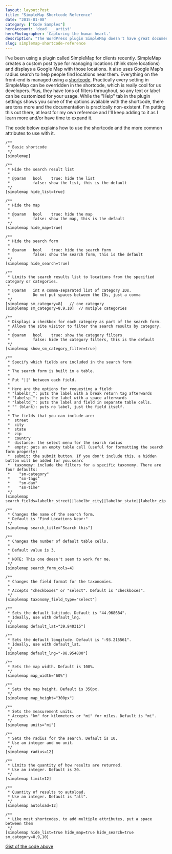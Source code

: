 ```yaml
---
layout: layout:Post
title: "SimpleMap Shortcode Reference"
date: "2015-01-08"
category: ["Code Samples"]
heroAccount: 'dead____artist'
heroPhotographer: 'Capturing the human heart.'
description: "The WordPress plugin SimpleMap doesn't have great documentation. This post stands as the unofficial shortcode documentation."
slug: simplemap-shortcode-reference
---
```


I've been using a plugin called SimpleMap for clients recently. SimpleMap creates a custom post type for managing locations (think store locations) and displays a Google Map with those locations. It also uses Google Map's radius search to help people find locations near them. Everything on the front-end is managed using a [shortcode](https://codex.wordpress.org/Shortcode). Practically every setting in SimpleMap can be overridden in the shortcode, which is really cool for us developers. Plus, they have tons of filters throughout, so any text or label can be customized for your usage. While the "Help" tab in the plugin settings shows you some of the options available with the shortcode, there are tons more and the documentation is practically non-existent. I'm putting this out there, at least for my own reference and I'll keep adding to it as I learn more and/or have time to expand it.

The code below explains how to use the shortcode and the more common attributes to use with it.

```astro
/**
 * Basic shortcode
 */
[simplemap]
 
/**
 * Hide the search result list
 * 
 * @param	bool	true: hide the list
 *			false: show the list, this is the default
 */
[simplemap hide_list=true]
 
/**
 * Hide the map
 * 
 * @param	bool	true: hide the map
 *			false: show the map, this is the default
 */
[simplemap hide_map=true]
 
/**
 * Hide the search form
 * 
 * @param	bool	true: hide the search form
 *			false: show the search form, this is the default
 */
[simplemap hide_search=true]
 
/**
 * Limits the search results list to locations from the specified category or categories.
 * 
 * @param	int	A comma-separated list of category IDs. 
 *			Do not put spaces between the IDs, just a comma
 */
[simplemap sm_category=8] 	// one category
[simplemap sm_category=8,9,10] 	// mutiple categories
 
/**
 * Displays a checkbox for each category as part of the search form. 
 * Allows the site visitor to filter the search results by category.
 * 
 * @param	bool	true: show the category filters
 *			false: hide the category filters, this is the default
 */
[simplemap show_sm_category_filter=true]

/**
 * Specify which fields are included in the search form
 *
 * The search form is built in a table.
 * 
 * Put "||" between each field. 
 *
 * Here are the options for requesting a field:
 * "labelbr_": puts the label with a break return tag afterwards
 * "labelsp_": puts the label with a space afterwards
 * "labeltd_": puts the label and field in separate table cells.
 * "" (blank): puts no label, just the field itself.
 *
 * The fields that you can include are:
 *  street
 *  city
 *  state
 *  zip
 *  country
 *  distance: the select menu for the search radius
 *  empty: puts an empty table cell (useful for formatting the search form properly)
 *  submit: the submit button. If you don't include this, a hidden button will be added for you.searc
 *  taxonomy: include the filters for a specific taxonomy. There are four defaults:
 *    "sm-category"
 *    "sm-tags"
 *    "sm-day"
 *    "sm-time"
 */
[simplemap search_fields=labelbr_street||labelbr_city||labelbr_state||labelbr_zip||labelbr_country||labelbr_distance]

/**
 * Changes the name of the search form.
 * Default is "Find Locations Near:"
 */
[simplemap search_title="Search this"]

/**
 * Changes the number of default table cells.
 *
 * Default value is 3.
 *
 * NOTE: This one doesn't seem to work for me.
 */
[simplemap search_form_cols=4]

/**
 * Changes the field format for the taxonomies.
 *
 * Accepts "checkboxes" or "select". Default is "checkboxes".
 */
[simplemap taxonomy_field_type="select"]

/**
 * Sets the default latitude. Default is "44.968684".
 * Ideally, use with default_lng.
 */
[simplemap default_lat="39.840315"]

/**
 * Sets the default longitude. Default is "-93.215561".
 * Ideally, use with default_lat.
 */
[simplemap default_lng="-88.954800"]

/**
 * Sets the map width. Default is 100%.
 */
[simplemap map_width="60%"]

/**
 * Sets the map height. Default is 350px.
 */
[simplemap map_height="300px"]

/**
 * Sets the measurement units. 
 * Accepts "km" for kilometers or "mi" for miles. Default is "mi".
 */
[simplemap units="mi"]

/**
 * Sets the radius for the search. Default is 10.
 * Use an integer and no unit.
 */
[simplemap radius=12]

/**
 * Limits the quantity of how results are returned. 
 * Use an integer. Default is 20.
 */
[simplemap limit=12]

/**
 * Quantity of results to autoload.
 * Use an integer. Default is "all".
 */
[simplemap autoload=12]

/**
 * Like most shortcodes, to add multiple attributes, put a space between them
 */
[simplemap hide_list=true hide_map=true hide_search=true sm_category=8,9,10]
```

[Gist of the code above](https://gist.github.com/ff5a7066490335e59929)

